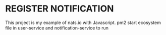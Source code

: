 # REGISTER NOTIFICATION
This project is my example of nats.io with Javascript.
pm2 start ecosystem file in user-service and notification-service
to run
